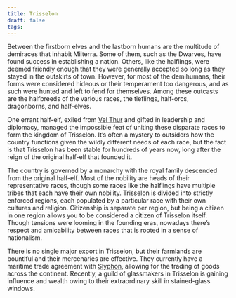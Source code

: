 ```yaml
---
title: Trisselon
draft: false
tags:
---
```


Between the firstborn elves and the lastborn humans are the multitude of demiraces that inhabit Milterra. Some of them, such as the Dwarves, have found success in establishing a nation. Others, like the halflings, were deemed friendly enough that they were generally accepted so long as they stayed in the outskirts of town. However, for most of the demihumans, their forms were considered hideous or their temperament too dangerous, and as such were hunted and left to fend for themselves. Among these outcasts are the halfbreeds of the various races, the tieflings, half-orcs, dragonborns, and half-elves.

One errant half-elf, exiled from [Vel Thur](5.%20Locations/Vel%20Thur/Vel%20Thur.md) and gifted in leadership and diplomacy, managed the impossible feat of uniting these disparate races to form the kingdom of Trisselon. It’s often a mystery to outsiders how the country functions given the wildly different needs of each race, but the fact is that Trisselon has been stable for hundreds of years now, long after the reign of the original half-elf that founded it.

The country is governed by a monarchy with the royal family descended from the original half-elf. Most of the nobility are heads of their representative races, though some races like the halflings have multiple tribes that each have their own nobility. Trisselon is divided into strictly enforced regions, each populated by a particular race with their own cultures and religion. Citizenship is separate per region, but being a citizen in one region allows you to be considered a citizen of Trisselon itself. Though tensions were looming in the founding eras, nowadays there’s respect and amicability between races that is rooted in a sense of nationalism.

There is no single major export in Trisselon, but their farmlands are bountiful and their mercenaries are effective. They currently have a maritime trade agreement with [Slyphon](5.%20Locations/Slyphon/Slyphon.md), allowing for the trading of goods across the continent. Recently, a guild of glassmakers in Trisselon is gaining influence and wealth owing to their extraordinary skill in stained-glass windows.